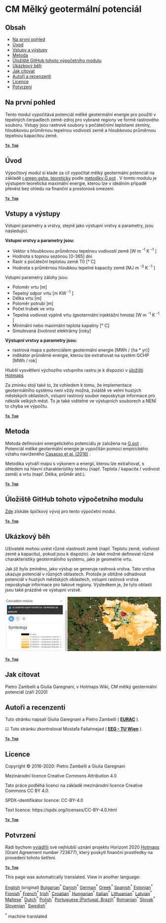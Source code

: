 <h1><a class="anchor" id="cm-shallow-geothermal-potential" href="#cm-shallow-geothermal-potential"><i class="fa fa-link"></i></a>CM Mělký geotermální potenciál</h1><h2><a class="anchor" id="table-of-contents" href="#table-of-contents"><i class="fa fa-link"></i></a> Obsah</h2><ul><li> <a href="#in-a-glance">Na první pohled</a></li><li> <a href="#introduction">Úvod</a></li><li> <a href="#inputs-and-outputs">Vstupy a výstupy</a></li><li> <a href="#method">Metoda</a></li><li> <a href="#github-repository-of-this-calculation-module">Úložiště GitHub tohoto výpočetního modulu</a></li><li> <a href="#sample-run">Ukázkový běh</a></li><li> <a href="#how-to-cite">Jak citovat</a></li><li> <a href="#authors-and-reviewers">Autoři a recenzenti</a></li><li> <a href="#license">Licence</a></li><li> <a href="#acknowledgement">Potvrzení</a></li></ul><h2><a class="anchor" id="in-a-glance" href="#in-a-glance"><i class="fa fa-link"></i></a> Na první pohled</h2><p> Tento modul vypočítává potenciál mělké geotermální energie pro použití v tepelných čerpadlech země-zdroj pro vybrané regiony ve formě rastrového souboru. Vstupy jsou rastrové soubory s počátečními teplotami zeminy, hloubkovou průměrnou tepelnou vodivostí země a hloubkovou průměrnou tepelnou kapacitou země.</p><p> <a href="#table-of-contents"><strong><code>To Top</code></strong></a></p><h2><a class="anchor" id="introduction" href="#introduction"><i class="fa fa-link"></i></a> Úvod</h2><p> Výpočtový modul si klade za cíl vypočítat mělký geotermální potenciál na základě <a href="https://grass.osgeo.org/grass76/manuals/addons/r.green.gshp.theoretical.html">r.green.gshp. teoreticky</a> podle <a href="https://www.sciencedirect.com/science/article/pii/S0360544216303358">metodiky G.pot</a> . V tomto modulu je výstupem teoretická maximální energie, kterou lze v ideálním případě převést bez ohledu na finanční a prostorová omezení.</p><p> <a href="#table-of-contents"><strong><code>To Top</code></strong></a></p><h2><a class="anchor" id="inputs-and-outputs" href="#inputs-and-outputs"><i class="fa fa-link"></i></a> Vstupy a výstupy</h2><p> Vstupní parametry a vrstvy, stejně jako výstupní vrstvy a parametry, jsou následující.</p><p> <strong>Vstupní vrstvy a parametry jsou:</strong></p><ul><li> Vektor s hloubkovou průměrnou tepelnou vodivostí země [W m <sup>-1</sup> K <sup>-1</sup> ]</li><li> Hodnota s topnou sezónou [0-365] dní</li><li> Rastr s počáteční teplotou země T0 [° C]</li><li> Hodnota s průměrnou hloubkou tepelné kapacity země [MJ m <sup>-3</sup> K <sup>-1</sup> ]</li></ul><p> Vstupní parametry zálohy jsou:</p><ul><li> Poloměr vrtu [m]</li><li> Tepelný odpor vrtu [m KW <sup>-1</sup> ]</li><li> Délka vrtu [m]</li><li> Poloměr potrubí [m]</li><li> Počet trubek ve vrtu</li><li> Tepelná vodivost výplně vrtu (geotermální injektážní hmota) [W m <sup>-1</sup> K <sup>-1</sup> ]</li><li> Minimální nebo maximální teplota kapaliny [° C]</li><li> Simulovaná životnost elektrárny [roky]</li></ul><p> <strong>Výstupní vrstvy a parametry jsou:</strong></p><ul><li> rastrová mapa s potenciálem geotermální energie [MWh / (ha * yr)]</li><li> indikátor průměrné energie, kterou lze extrahovat na systém GCHP [MWh / rok]</li></ul><p> Hlubší vysvětlení výchozího vstupního rastru je k dispozici v <a href="https://gitlab.com/hotmaps/potential/potential_geothermal_raster">úložišti Hotmaps</a></p><p> Za zmínku stojí také to, že vzhledem k tomu, že implementace geotermálního systému není vždy možná, zvláště ve velmi hustých městských oblastech, vstupní rastrový soubor neposkytuje informace pro několik velkých měst. To je také viditelné ve výstupních souborech a NENÍ to chyba ve výpočtu.</p><p> <a href="#table-of-contents"><strong><code>To Top</code></strong></a></p><h2><a class="anchor" id="method" href="#method"><i class="fa fa-link"></i></a> Metoda</h2><p> Metoda definování energetického potenciálu je založena na <a href="https://www.sciencedirect.com/science/article/pii/S0360544216303358">G.pot</a> . Potenciál mělké geotermální energie je vypočítán pomocí empirického vztahu navrženého <a href="https://www.sciencedirect.com/science/article/pii/S0360544216303358">Casasso et al. (2016)</a> .</p><p> Metodika vytváří mapu s výkonem a energií, kterou lze extrahovat, s ohledem na hlavní charakteristiky terénu (např. Teplota / kapacita / vodivost země) a vrtu (např. Délka, průměr atd.).</p><p> <a href="#table-of-contents"><strong><code>To Top</code></strong></a></p><h2><a class="anchor" id="github-repository-of-this-calculation-module" href="#github-repository-of-this-calculation-module"><i class="fa fa-link"></i></a> Úložiště GitHub tohoto výpočetního modulu</h2><p> <a href="https://github.com/HotMaps/gchp_potential/tree/develop">Zde</a> získáte špičkový vývoj pro tento výpočetní modul.</p><p> <a href="#table-of-contents"><strong><code>To Top</code></strong></a></p><h2><a class="anchor" id="sample-run" href="#sample-run"><i class="fa fa-link"></i></a> Ukázkový běh</h2><p> Uživatelé mohou uvést různé vlastnosti země (např. Teplotu země, vodivost země a kapacitu), pokud jsou k dispozici. Je také možné definovat různé charakteristiky geotermálního systému, jako je geometrie vrtu.</p><p> Jak již bylo zmíněno, jako výstup se generuje rastrová vrstva. Tato vrstva ukazuje potenciál v různých oblastech. Protože je obtížné odhadnout potenciál v hustých městských oblastech, vstupní rastrová vrstva neposkytuje informace pro takové regiony. Výsledkem je, že tyto oblasti jsou také prázdné ve výstupní vrstvě.</p><img src="/en/CM-Shallow-geothermal-potential/shallow_geothermal_out_raster.png"/><p> <a href="#table-of-contents"><strong><code>To Top</code></strong></a></p><h2><a class="anchor" id="how-to-cite" href="#how-to-cite"><i class="fa fa-link"></i></a> Jak citovat</h2><p> Pietro Zambelli a Giulia Garegnani, v Hotmaps Wiki, CM mělký geotermální potenciál (září 2020)</p><h2><a class="anchor" id="authors-and-reviewers" href="#authors-and-reviewers"><i class="fa fa-link"></i></a> Autoři a recenzenti</h2><p> Tuto stránku napsali Giulia Garegnani a Pietro Zambelli ( <strong><a href="http://www.eurac.edu">EURAC</a></strong> ).</p><p> ☑ Tuto stránku zkontroloval Mostafa Fallahnejad ( <strong><a href="https://eeg.tuwien.ac.at/">EEG - TU Wien</a></strong> ).</p><p> <a href="#table-of-contents"><strong><code>To Top</code></strong></a></p><h2><a class="anchor" id="license" href="#license"><i class="fa fa-link"></i></a> Licence</h2><p> Copyright © 2016-2020: Pietro Zambelli a Giulia Garegnani</p><p> Mezinárodní licence Creative Commons Attribution 4.0</p><p> Tato práce podléhá licenci na základě mezinárodní licence Creative Commons CC BY 4.0.</p><p> SPDX-identifikátor licence: CC-BY-4.0</p><p> Text licence: https://spdx.org/licenses/CC-BY-4.0.html</p><p> <a href="#table-of-contents"><strong><code>To Top</code></strong></a></p><h2><a class="anchor" id="acknowledgement" href="#acknowledgement"><i class="fa fa-link"></i></a> Potvrzení</h2><p> Rádi bychom <a href="https://www.hotmaps-project.eu">vyjádřili</a> své nejhlubší uznání projektu Horizont 2020 <a href="https://www.hotmaps-project.eu">Hotmaps</a> (Grant Agreement number 723677), který poskytl finanční prostředky na provedení tohoto šetření.</p><p> <a href="#table-of-contents"><strong><code>To Top</code></strong></a></p>
<!--- THIS IS A SUPER UNIQUE IDENTIFIER -->

This page was automatically translated. View in another language:

[English](../en/CM-Shallow-geothermal-potential) (original) [Bulgarian](../bg/CM-Shallow-geothermal-potential)<sup>\*</sup>  [Danish](../da/CM-Shallow-geothermal-potential)<sup>\*</sup> [German](../de/CM-Shallow-geothermal-potential)<sup>\*</sup> [Greek](../el/CM-Shallow-geothermal-potential)<sup>\*</sup> [Spanish](../es/CM-Shallow-geothermal-potential)<sup>\*</sup> [Estonian](../et/CM-Shallow-geothermal-potential)<sup>\*</sup> [Finnish](../fi/CM-Shallow-geothermal-potential)<sup>\*</sup> [French](../fr/CM-Shallow-geothermal-potential)<sup>\*</sup> [Irish](../ga/CM-Shallow-geothermal-potential)<sup>\*</sup> [Croatian](../hr/CM-Shallow-geothermal-potential)<sup>\*</sup> [Hungarian](../hu/CM-Shallow-geothermal-potential)<sup>\*</sup> [Italian](../it/CM-Shallow-geothermal-potential)<sup>\*</sup> [Lithuanian](../lt/CM-Shallow-geothermal-potential)<sup>\*</sup> [Latvian](../lv/CM-Shallow-geothermal-potential)<sup>\*</sup> [Maltese](../mt/CM-Shallow-geothermal-potential)<sup>\*</sup> [Dutch](../nl/CM-Shallow-geothermal-potential)<sup>\*</sup> [Polish](../pl/CM-Shallow-geothermal-potential)<sup>\*</sup> [Portuguese (Portugal, Brazil)](../pt/CM-Shallow-geothermal-potential)<sup>\*</sup> [Romanian](../ro/CM-Shallow-geothermal-potential)<sup>\*</sup> [Slovak](../sk/CM-Shallow-geothermal-potential)<sup>\*</sup> [Slovenian](../sl/CM-Shallow-geothermal-potential)<sup>\*</sup> [Swedish](../sv/CM-Shallow-geothermal-potential)<sup>\*</sup> 

<sup>\*</sup> machine translated
